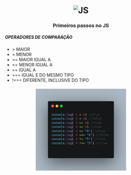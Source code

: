 <h1 align="center">
    <img alt="JS" src="https://img.icons8.com/color/480/000000/javascript-logo-1.png" width="200px" />
</h1>

<h3 align="center">
 Primeiros passos no JS
</h3>

<h5>OPERADORES DE COMPARAÇÃO</h5>
<ul>

<li>> MAIOR </li>
<li>< MENOR </li>
<li>>= MAIOR IGUAL A </li>
<li>
<= MENOR IGUAL A </li>
<li>
== IGUAL A </li>
<li>
=== IGUAL E DO MESMO TIPO </li>
<li>!===  DIFERENTE, INCLUSIVE DO TIPO </li>

</ul>

<h5 align="center">
    <img src="https://github.com/LHSApp/javascript/blob/master/Primeros%20passos%20no%20javascript/PRINTS/operadores.png?raw=true" width="300px"/></h5>

